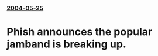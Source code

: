 ### [2004-05-25](/news/2004/05/25/index.md)

#  Phish announces the popular jamband is breaking up.



